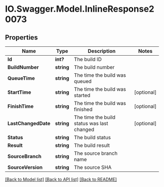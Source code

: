 # IO.Swagger.Model.InlineResponse20073
## Properties

Name | Type | Description | Notes
------------ | ------------- | ------------- | -------------
**Id** | **int?** | The build ID | 
**BuildNumber** | **string** | The build number | 
**QueueTime** | **string** | The time the build was queued | 
**StartTime** | **string** | The time the build was started | [optional] 
**FinishTime** | **string** | The time the build was finished | [optional] 
**LastChangedDate** | **string** | The time the build status was last changed | [optional] 
**Status** | **string** | The build status | 
**Result** | **string** | The build result | 
**SourceBranch** | **string** | The source branch name | 
**SourceVersion** | **string** | The source SHA | 

[[Back to Model list]](../README.md#documentation-for-models) [[Back to API list]](../README.md#documentation-for-api-endpoints) [[Back to README]](../README.md)

